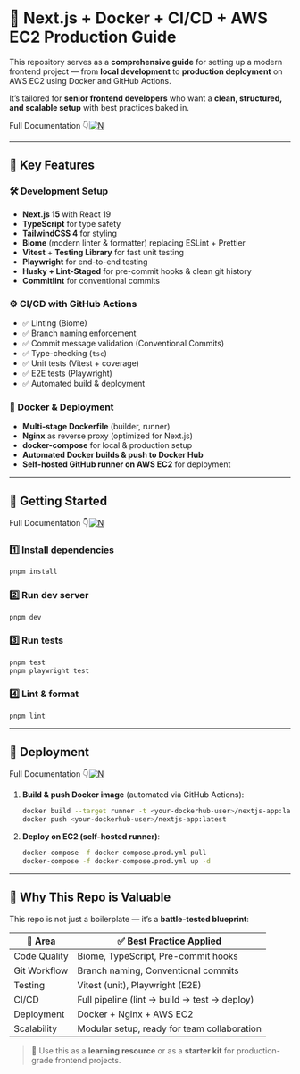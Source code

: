 # 🚀 Next.js + Docker + CI/CD + AWS EC2 Production Guide  

This repository serves as a **comprehensive guide** for setting up a modern frontend project — from **local development** to **production deployment** on AWS EC2 using Docker and GitHub Actions.  

It’s tailored for **senior frontend developers** who want a **clean, structured, and scalable setup** with best practices baked in.

Full Documentation 👇[![N](https://img.shields.io/badge/notion-000?style=for-the-badge&logo=notion&logoColor=white)](https://www.notion.so/ahassan711/Perfect-Nextjs-app-with-tools-including-CI-CD-24d6891c5ba7808e9217e2834d0eba11)

---

## 🔑 Key Features  

### 🛠 Development Setup  
- **Next.js 15** with React 19  
- **TypeScript** for type safety  
- **TailwindCSS 4** for styling  
- **Biome** (modern linter & formatter) replacing ESLint + Prettier  
- **Vitest** + **Testing Library** for fast unit testing  
- **Playwright** for end-to-end testing  
- **Husky + Lint-Staged** for pre-commit hooks & clean git history  
- **Commitlint** for conventional commits  

### ⚙️ CI/CD with GitHub Actions  
- ✅ Linting (Biome)  
- ✅ Branch naming enforcement  
- ✅ Commit message validation (Conventional Commits)  
- ✅ Type-checking (`tsc`)  
- ✅ Unit tests (Vitest + coverage)  
- ✅ E2E tests (Playwright)  
- ✅ Automated build & deployment  

### 🐳 Docker & Deployment  
- **Multi-stage Dockerfile** (builder, runner)  
- **Nginx** as reverse proxy (optimized for Next.js)  
- **docker-compose** for local & production setup  
- **Automated Docker builds & push to Docker Hub**  
- **Self-hosted GitHub runner on AWS EC2** for deployment  

---

## 🚦 Getting Started  
Full Documentation 👇[![N](https://img.shields.io/badge/notion-000?style=for-the-badge&logo=notion&logoColor=white)](https://www.notion.so/ahassan711/Perfect-Nextjs-app-with-tools-including-CI-CD-24d6891c5ba7808e9217e2834d0eba11)

### 1️⃣ Install dependencies  
```sh
pnpm install
```

### 2️⃣ Run dev server  
```sh
pnpm dev
```

### 3️⃣ Run tests  
```sh
pnpm test
pnpm playwright test
```

### 4️⃣ Lint & format  
```sh
pnpm lint
```

---

## 🚀 Deployment  
Full Documentation 👇[![N](https://img.shields.io/badge/notion-000?style=for-the-badge&logo=notion&logoColor=white)](https://www.notion.so/ahassan711/Perfect-Nextjs-app-with-tools-including-CI-CD-24d6891c5ba7808e9217e2834d0eba11)

1. **Build & push Docker image** (automated via GitHub Actions):  
   ```sh
   docker build --target runner -t <your-dockerhub-user>/nextjs-app:latest .
   docker push <your-dockerhub-user>/nextjs-app:latest
   ```

2. **Deploy on EC2 (self-hosted runner)**:  
   ```sh
   docker-compose -f docker-compose.prod.yml pull
   docker-compose -f docker-compose.prod.yml up -d
   ```

---

## 🌟 Why This Repo is Valuable  

This repo is not just a boilerplate — it’s a **battle-tested blueprint**:  

| 🔹 Area              | ✅ Best Practice Applied |
|----------------------|--------------------------|
| Code Quality         | Biome, TypeScript, Pre-commit hooks |
| Git Workflow         | Branch naming, Conventional commits |
| Testing              | Vitest (unit), Playwright (E2E) |
| CI/CD                | Full pipeline (lint → build → test → deploy) |
| Deployment           | Docker + Nginx + AWS EC2 |
| Scalability          | Modular setup, ready for team collaboration |

> 📘 Use this as a **learning resource** or as a **starter kit** for production-grade frontend projects.  